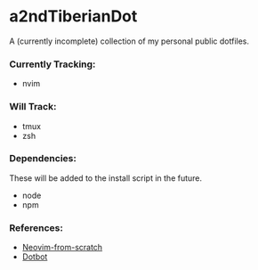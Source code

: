# a2ndTiberianDot
A (currently incomplete) collection of my personal public dotfiles.

### Currently Tracking:
- nvim

### Will Track:
- tmux
- zsh

### Dependencies:
These will be added to the install script in the future.
- node
- npm

### References:
- [Neovim-from-scratch](https://github.com/LunarVim/Neovim-from-scratch)
- [Dotbot](https://github.com/anishathalye/dotbot)
